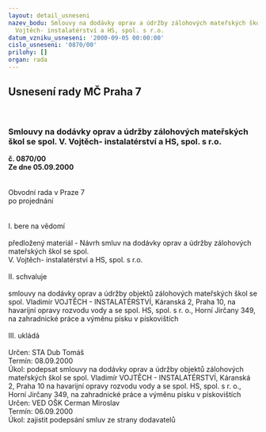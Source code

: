 ```yaml
---
layout: detail_usneseni
nazev_bodu: Smlouvy na dodávky oprav a údržby zálohových mateřských škol se spol.  V.
  Vojtěch- instalatérství a HS, spol. s r.o.
datum_vzniku_usneseni: '2000-09-05 00:00:00'
cislo_usneseni: '0870/00'
prilohy: []
organ: rada
---
```

<div id="ucUsn_pList" class="usn">
	<span><h2>Usnesení rady MČ Praha 7 </h2>
<br></span><div class="standBody">
<span><h3>Smlouvy na dodávky oprav a údržby zálohových mateřských škol se spol.  V. Vojtěch- instalatérství a HS, spol. s r.o.</h3></span><div class="center">
		<strong>č. 0870/00</strong><br>
	</div>
<div class="center">
		<strong>Ze dne 05.09.2000</strong><br><br>
	</div>     <br>Obvodní rada v Praze 7<br>po projednání<br><br><br>I.	bere na vědomí<br><br> předložený materiál - Návrh smluv na dodávky oprav a údržby zálohových mateřských škol se spol.  <br>V. Vojtěch- instalatérství a HS, spol. s r.o.<br><br>II.	schvaluje <br><br>smlouvy na dodávky oprav a údržby objektů zálohových mateřských škol se spol.  Vladimír VOJTĚCH - INSTALATÉRSTVÍ, Káranská 2, Praha 10, na havarijní opravy rozvodu vody a se spol. HS, spol. s r. o., Horní Jirčany 349, na zahradnické práce a výměnu písku v pískovištích<br><br>III.	ukládá <br><br> Určen:	     	STA Dub Tomáš<br>Termín: 08.09.2000<br>Úkol:	podepsat smlouvy na dodávky oprav a údržby objektů zálohových mateřských škol se spol.  Vladimír VOJTĚCH - INSTALATÉRSTVÍ, Káranská 2, Praha 10 na havarijní opravy rozvodu vody a se spol. HS, spol. s r. o., Horní Jirčany 349, na zahradnické práce a výměnu písku v pískovištích<br>  Určen:	     	VED OŠK Cerman Miroslav<br>Termín: 06.09.2000<br>Úkol:	zajistit podepsání smluv ze strany dodavatelů<br> <br>
</div>
</div>